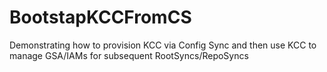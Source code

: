 # BootstapKCCFromCS
Demonstrating how to provision KCC via Config Sync and then use KCC to manage GSA/IAMs for subsequent RootSyncs/RepoSyncs
